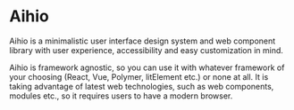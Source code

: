 # Aihio

Aihio is a minimalistic user interface design system and web component library with user experience, accessibility and easy customization in mind.

Aihio is framework agnostic, so you can use it with whatever framework of your choosing (React, Vue, Polymer, litElement etc.) or none at all. It is taking advantage of latest web technologies, such as web components, modules etc., so it requires users to have a modern browser.
